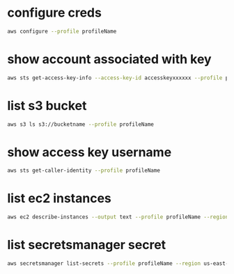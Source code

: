 # configure creds
```bash
aws configure --profile profileName
```

# show account associated with key
```bash
aws sts get-access-key-info --access-key-id accesskeyxxxxxx --profile profileName
```

# list s3 bucket
```bash
aws s3 ls s3://bucketname --profile profileName
```

# show access key username
```bash
aws sts get-caller-identity --profile profileName
```

# list ec2 instances
```bash
aws ec2 describe-instances --output text --profile profileName --region us-east-1
```

# list secretsmanager secret
```bash
aws secretsmanager list-secrets --profile profileName --region us-east-1   
```